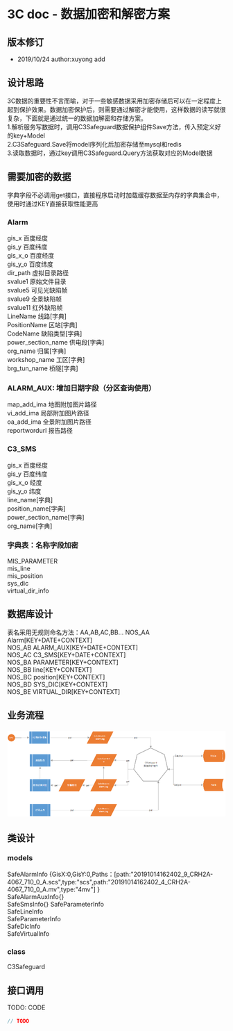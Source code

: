 3C doc - 数据加密和解密方案
=================
  
版本修订
-----------------------------------
+ 2019/10/24  author:xuyong  add  


设计思路
-----------------------------------
3C数据的重要性不言而喻，对于一些敏感数据采用加密存储后可以在一定程度上起到保护效果。数据加密保护后，则需要通过解密才能使用，这样数据的读写就很复杂，下面就是通过统一的数据加解密和存储方案。  
1.解析服务写数据时，调用C3Safeguard数据保护组件Save方法，传入预定义好的key+Model  
2.C3Safeguard.Save将model序列化后加密存储至mysql和redis  
3.读取数据时，通过key调用C3Safeguard.Query方法获取对应的Model数据  

需要加密的数据
-----------------------------------
字典字段不必调用get接口，直接程序启动时加载缓存数据至内存的字典集合中，使用时通过KEY直接获取性能更高  
### Alarm
gis_x    百度经度  
gis_y    百度纬度  
gis_x_o    百度经度  
gis_y_o    百度纬度  
dir_path    虚拟目录路径  
svalue1    原始文件目录  
svalue5    可见光缺陷帧  
svalue9    全景缺陷帧  
svalue11    红外缺陷帧  
LineName    线路[字典]  
PositionName    区站[字典]  
CodeName    缺陷类型[字典]  
power_section_name 供电段[字典]  
org_name 归属[字典]  
workshop_name 工区[字典]  
brg_tun_name 桥隧[字典]  
### ALARM_AUX: 增加日期字段（分区查询使用）
map_add_ima    地图附加图片路径  
vi_add_ima    局部附加图片路径  
oa_add_ima    全景附加图片路径  
reportwordurl    报告路径  
### C3_SMS
gis_x	百度经度  
gis_y	百度纬度  
gis_x_o	经度  
gis_y_o	纬度  
line_name[字典]  
position_name[字典]  
power_section_name[字典]  
org_name[字典]  
### 字典表：名称字段加密

MIS_PARAMETER  
mis_line  
mis_position  
sys_dic  
virtual_dir_info  

数据库设计
-----------------------------------
表名采用无规则命名方法：AA,AB,AC,BB...
NOS_AA Alarm[KEY+DATE+CONTEXT]  
NOS_AB ALARM_AUX[KEY+DATE+CONTEXT]  
NOS_AC C3_SMS[KEY+DATE+CONTEXT]  
NOS_BA PARAMETER[KEY+CONTEXT]  
NOS_BB line[KEY+CONTEXT]  
NOS_BC position[KEY+CONTEXT]  
NOS_BD SYS_DIC[KEY+CONTEXT]  
NOS_BE VIRTUAL_DIR[KEY+CONTEXT]  

业务流程
-----------------------------------
### 
#### 
![Image text](../images/safe_project.png)


类设计
-----------------------------------
### models 
SafeAlarmInfo {GisX:0,GisY:0,Paths：[path:"20191014162402_9_CRH2A-4067_710_0_A.scs",type:"scs",path:"20191014162402_4_CRH2A-4067_710_0_A.mv",type:"4mv"]  }  
SafeAlarmAuxInfo{}  
SafeSmsInfo{} 
SafeParameterInfo  
SafeLineInfo  
SafeParameterInfo  
SafeDicInfo  
SafeVirtualInfo  
### class
C3Safeguard  


接口调用
-----------------------------------
TODO: CODE
```c# 
// TODO
```
